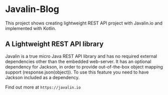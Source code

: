 # Javalin-Blog
This project shows creating lightweight REST API project with Javalin.io and implemented with Kotlin.

## A Lightweight REST API library
Javalin is a true micro Java REST API library and has no required external dependencies other than the embedded web-server. 
It has an optional dependency for Jackson, in order to provide out-of-the-box object mapping support (response.json(object)). 
To use this feature you need to have Jackson included as a dependency.

Find out more at ``` https://javalin.io ```
